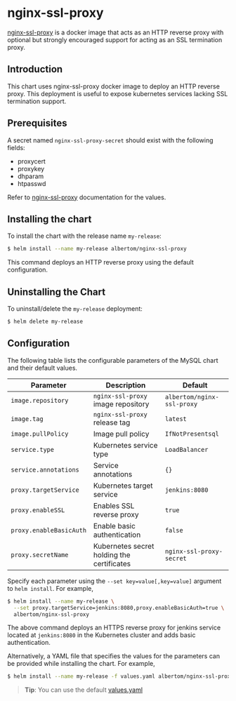 # nginx-ssl-proxy

[nginx-ssl-proxy](https://github.com/GoogleCloudPlatform/nginx-ssl-proxy) is a docker image that acts as an HTTP reverse proxy with optional but strongly encouraged support for acting as an SSL termination proxy.

## Introduction

This chart uses nginx-ssl-proxy docker image to deploy an HTTP reverse proxy. This deployment is useful to expose kubernetes services lacking SSL termination support.

## Prerequisites

A secret named `nginx-ssl-proxy-secret` should exist with the following fields:

* proxycert
* proxykey
* dhparam
* htpasswd

Refer to [nginx-ssl-proxy](https://github.com/GoogleCloudPlatform/nginx-ssl-proxy) documentation for the values.

## Installing the chart

To install the chart with the release name `my-release`:

```bash
$ helm install --name my-release albertom/nginx-ssl-proxy
```

This command deploys an HTTP reverse proxy using the default configuration.

## Uninstalling the Chart

To uninstall/delete the `my-release` deployment:

```bash
$ helm delete my-release
```

## Configuration

The following table lists the configurable parameters of the MySQL chart and their default values.

| Parameter               | Description                                | Default                    |
| ----------------------- | ------------------------------------------ | -------------------------- |
| `image.repository`      | `nginx-ssl-proxy` image repository         | `albertom/nginx-ssl-proxy` |
| `image.tag`             | `nginx-ssl-proxy` release tag              | `latest`                   |
| `image.pullPolicy`      | Image pull policy                          | `IfNotPresentsql`          |
| `service.type`          | Kubernetes service type                    | `LoadBalancer`             |
| `service.annotations`   | Service annotations                        | `{}`                       |
| `proxy.targetService`   | Kubernetes target service                  | `jenkins:8080`             |
| `proxy.enableSSL`       | Enables SSL reverse proxy                  | `true`                     |
| `proxy.enableBasicAuth` | Enable basic authentication                | `false`                    |
| `proxy.secretName`      | Kubernetes secret holding the certificates | `nginx-ssl-proxy-secret`   |


Specify each parameter using the `--set key=value[,key=value]` argument to `helm install`. For example,

```bash
$ helm install --name my-release \
  --set proxy.targetService=jenkins:8080,proxy.enableBasicAuth=true \
  albertom/nginx-ssl-proxy
```

The above command deploys an HTTPS reverse proxy for jenkins service located at `jenkins:8080` in the Kubernetes cluster and adds basic authentication.

Alternatively, a YAML file that specifies the values for the parameters can be provided while installing the chart. For example,

```bash
$ helm install --name my-release -f values.yaml albertom/nginx-ssl-proxy
```

> **Tip**: You can use the default [values.yaml](values.yaml)

